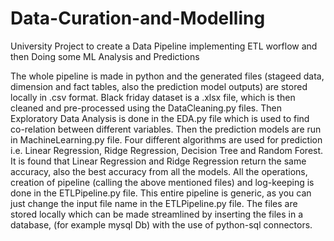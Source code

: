 # Data-Curation-and-Modelling
University Project to create a Data Pipeline implementing ETL worflow and then Doing some ML Analysis and Predictions

The whole pipeline is made in python and the generated files (stageed data, dimension and fact tables, also the prediction model outputs) are stored locally in .csv format.
Black friday dataset is a .xlsx file, which is then cleaned and pre-processed using the DataCleaning.py files. Then Exploratory Data Analysis is done in the EDA.py file which is used to find co-relation between different variables. Then the prediction models are run in MachineLearning.py file. Four different algorithms are used for prediction i.e. Linear Regression, Ridge Regression, Decision Tree and Random Forest. It is found that Linear Regression and Ridge Regression return the same accuracy, also the best accuracy from all the models.
All the operations, creation of pipeline (calling the above mentioned files) and log-keeping is done in the ETLPipeline.py file.
This entire pipeline is generic, as you can just change the input file name in the ETLPipeline.py file. The files are stored locally which can be made streamlined by inserting the files in a database, (for example mysql Db) with the use of python-sql connectors.
